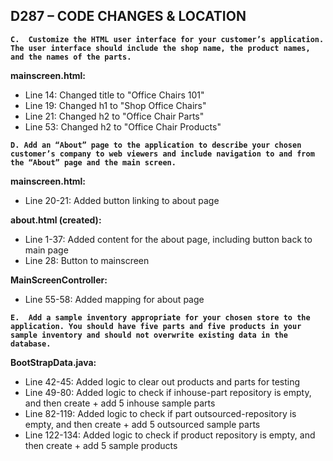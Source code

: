 ## D287 – CODE CHANGES & LOCATION

**``C.  Customize the HTML user interface for your customer’s application. The user interface should include the shop name, the product names, and the names of the parts.``**

**mainscreen.html:**
- Line 14: Changed title to "Office Chairs 101"
- Line 19: Changed h1 to "Shop Office Chairs"
- Line 21: Changed h2 to "Office Chair Parts"
- Line 53: Changed h2 to "Office Chair Products" 

**``D. Add an “About” page to the application to describe your chosen customer’s company to web viewers and include navigation to and from the “About” page and the main screen.``**

**mainscreen.html:**
- Line 20-21: Added button linking to about page

**about.html (created):**
- Line 1-37: Added content for the about page, including button back to main page
- Line 28: Button to mainscreen

**MainScreenController:**
- Line 55-58: Added mapping for about page

**``E.  Add a sample inventory appropriate for your chosen store to the application. You should have five parts and five products in your sample inventory and should not overwrite existing data in the database.``**

**BootStrapData.java:**
- Line 42-45: Added logic to clear out products and parts for testing
- Line 49-80: Added logic to check if inhouse-part repository is empty, and then create + add 5 inhouse sample parts
- Line 82-119: Added logic to check if part outsourced-repository is empty, and then create + add 5 outsourced sample parts
- Line 122-134: Added logic to check if product repository is empty, and then create + add 5 sample products
